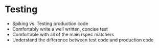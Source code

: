 # Testing
* Spiking vs. Testing production code
* Comfortably write a well written, concise test
* Comfortable with all of the main rspec matchers
* Understand the difference between test code and production code
